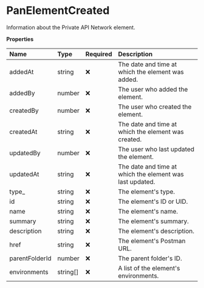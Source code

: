# PanElementCreated

Information about the Private API Network element.

**Properties**

| Name           | Type     | Required | Description                                              |
| :------------- | :------- | :------- | :------------------------------------------------------- |
| addedAt        | string   | ❌       | The date and time at which the element was added.        |
| addedBy        | number   | ❌       | The user who added the element.                          |
| createdBy      | number   | ❌       | The user who created the element.                        |
| createdAt      | string   | ❌       | The date and time at which the element was created.      |
| updatedBy      | number   | ❌       | The user who last updated the element.                   |
| updatedAt      | string   | ❌       | The date and time at which the element was last updated. |
| type\_         | string   | ❌       | The element's type.                                      |
| id             | string   | ❌       | The element's ID or UID.                                 |
| name           | string   | ❌       | The element's name.                                      |
| summary        | string   | ❌       | The element's summary.                                   |
| description    | string   | ❌       | The element's description.                               |
| href           | string   | ❌       | The element's Postman URL.                               |
| parentFolderId | number   | ❌       | The parent folder's ID.                                  |
| environments   | string[] | ❌       | A list of the element's environments.                    |

<!-- This file was generated by liblab | https://liblab.com/ -->
